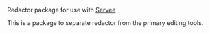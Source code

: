 Redactor package for use with [Servee][servee]

This is a package to separate redactor from the primary editing tools.


[servee]: https://github.com/servee/servee
